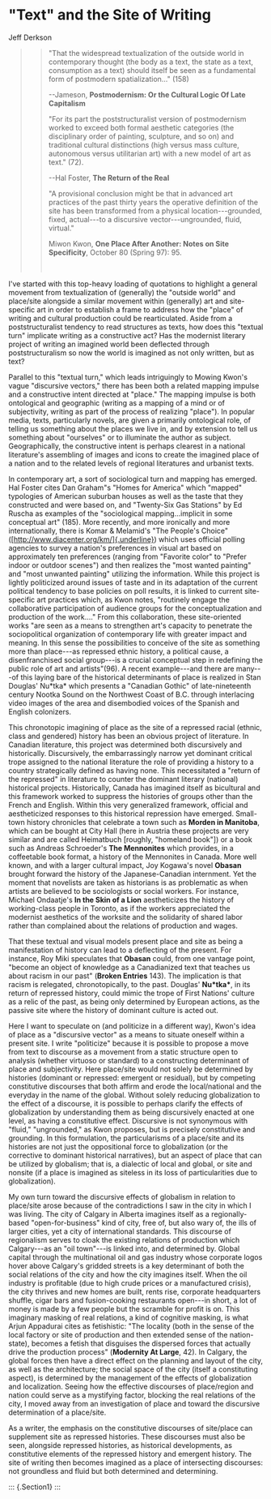 
# \"Text\" and the Site of Writing

Jeff Derkson


> > \"That the widespread textualization of the outside world in
> > contemporary thought (the body as a text, the state as a text,
> > consumption as a text) should itself be seen as a fundamental form
> > of postmodern spatialization\...\" (158)
> >
> > \--Jameson, **Postmodernism: Or the Cultural Logic Of Late
> > Capitalism**
> >
> > \"For its part the poststructuralist version of postmodernism
> > worked to exceed both formal aesthetic categories (the
> > disciplinary order of painting, sculpture, and so on) and
> > traditional cultural distinctions (high versus mass culture,
> > autonomous versus utilitarian art) with a new model of art as
> > text.\" (72).
> >
> > \--Hal Foster, **The Return of the Real**
> >
> > \"A provisional conclusion might be that in advanced art practices
> > of the past thirty years the operative definition of the site has
> > been transformed from a physical location---grounded, fixed,
> > actual---to a discursive vector---ungrounded, fluid, virtual.\"
> >
> > Miwon Kwon, **One Place After Another: Notes on Site
> > Specificity**, October 80 (Spring 97): 95.
> >
> >  

I\'ve started with this top-heavy loading of quotations to highlight a
general movement from textualization of (generally) the \"outside
world\" and place/site alongside a similar movement within (generally)
art and site-specific art in order to establish a frame to address how
the \"place\" of writing and cultural production could be
rearticulated. Aside from a poststructuralist tendency to read
structures as texts, how does this \"textual turn\" implicate writing
as a constructive act? Has the modernist literary project of writing
an imagined world been deflected through poststructuralism so now the
world is imagined as not only written, but as text?

Parallel to this \"textual turn,\" which leads intriguingly to Mowing
Kwon\'s vague \"discursive vectors," there has been both a related
mapping impulse and a constructive intent directed at \"place." The
mapping impulse is both ontological and geographic (writing as a
mapping of a mind or of subjectivity, writing as part of the process
of realizing \"place\"). In popular media, texts, particularly novels,
are given a primarily ontological role, of telling us something about
the places we live in, and by extension to tell us something about
\"ourselves\" or to illuminate the author as subject. Geographically,
the constructive intent is perhaps clearest in a national
literature\'s assembling of images and icons to create the imagined
place of a nation and to the related levels of regional literatures
and urbanist texts.

In contemporary art, a sort of sociological turn and mapping has
emerged. Hal Foster cites Dan Graham\"s "Homes for America" which
\"mapped\" typologies of American suburban houses as well as the taste
that they constructed and were based on, and "Twenty-Six Gas Stations"
by Ed Ruscha as examples of the \"sociological mapping\...implicit in
some conceptual art\" (185). More recently, and more ironically and
more internationally, there is Komar & Melamid\'s \"The People\'s
Choice\" ([http://www.diacenter.org/km/]{.underline}) which uses
official polling agencies to survey a nation\'s preferences in visual
art based on approximately ten preferences (ranging from \"Favorite
color\" to \"Prefer indoor or outdoor scenes\") and then realizes the
\"most wanted painting\" and \"most unwanted painting\" utilizing the
information. While this project is lightly politicized around issues
of taste and in its adaptation of the current political tendency to
base policies on poll results, it is linked to current site-specific
art practices which, as Kwon notes, \"routinely engage the
collaborative participation of audience groups for the
conceptualization and production of the work\....\" From this
collaboration, these site-oriented works \"are seen as a means to
strengthen art\'s capacity to penetrate the sociopolitical
organization of contemporary life with greater impact and meaning. In
this sense the possibilities to conceive of the site as something more
than place---as repressed ethnic history, a political cause, a
disenfranchised social group---is a crucial conceptual step in
redefining the public role of art and artists\"(96). A recent
example---and there are many---of this laying bare of the historical
determinants of place is realized in Stan Douglas\' Nu\*tka\* which
presents a \"Canadian Gothic\" of late-nineteenth century Nootka Sound
on the Northwest Coast of B.C. through interlacing video images of the
area and disembodied voices of the Spanish and English colonizers.

This chronotopic imagining of place as the site of a repressed racial
(ethnic, class and gendered) history has been an obvious project of
literature. In Canadian literature, this project was determined both
discursively and historically. Discursively, the embarrassingly narrow
yet dominant critical trope assigned to the national literature the
role of providing a history to a country strategically defined as
having none. This necessitated a \"return of the repressed\" in
literature to counter the dominant literary (national) historical
projects. Historically, Canada has imagined itself as bicultural and
this framework worked to suppress the histories of groups other than
the French and English. Within this very generalized framework,
official and aestheticized responses to this historical repression
have emerged. Small-town history chronicles that celebrate a town such
as **Morden in Manitoba**, which can be bought at City Hall (here in
Austria these projects are very similar and are called Heimatbuch
\[roughly, \"homeland book\"\]) or a book such as Andreas Schroeder\'s
**The Mennonites** which provides, in a coffeetable book format, a
history of the Mennonites in Canada. More well known, and with a
larger cultural impact, Joy Kogawa\'s novel **Obasan** brought forward
the history of the Japanese-Canadian internment. Yet the moment that
novelists are taken as historians is as problematic as when artists
are believed to be sociologists or social workers. For instance,
Michael Ondaatje\'s **In the Skin of a Lion** aestheticizes the
history of working-class people in Toronto, as if the workers
appreciated the modernist aesthetics of the worksite and the
solidarity of shared labor rather than complained about the relations
of production and wages.

That these textual and visual models present place and site as being a
manifestation of history can lead to a deflecting of the present. For
instance, Roy Miki speculates that **Obasan** could, from one vantage
point, \"become an object of knowledge as a Canadianized text that
teaches us about racism in our past\" (**Broken Entries** 143). The
implication is that racism is relegated, chronotopically, to the past.
Douglas\' **Nu\*tka\***, in its return of repressed history, could
mimic the trope of First Nations\' culture as a relic of the past, as
being only determined by European actions, as the passive site where
the history of dominant culture is acted out.

Here I want to speculate on (and politicize in a different way),
Kwon\'s idea of place as a \"discursive vector\" as a means to situate
oneself within a present site. I write \"politicize\" because it is
possible to propose a move from text to discourse as a movement from a
static structure open to analysis (whether virtuoso or standard) to a
constructing determinant of place and subjectivity. Here place/site
would not solely be determined by histories (dominant or repressed:
emergent or residual), but by competing constitutive discourses that
both affirm and erode the local/national and the everyday in the name
of the global. Without solely reducing globalization to the effect of
a discourse, it is possible to perhaps clarify the effects of
globalization by understanding them as being discursively enacted at
one level, as having a constitutive effect. Discursive is not
synonymous with \"fluid,\" \"ungrounded,\" as Kwon proposes, but is
precisely constitutive and grounding. In this formulation, the
particularisms of a place/site and its histories are not just the
oppositional force to globalization (or the corrective to dominant
historical narratives), but an aspect of place that can be utilized by
globalism; that is, a dialectic of local and global, or site and
nonsite (if a place is imagined as siteless in its loss of
particularities due to globalization).

My own turn toward the discursive effects of globalism in relation to
place/site arose because of the contradictions I saw in the city in
which I was living. The city of Calgary in Alberta imagines itself as
a regionally-based \"open-for-business\" kind of city, free of, but
also wary of, the ills of larger cities, yet a city of international
standards. This discourse of regionalism serves to cloak the existing
relations of production which Calgary---as an \"oil town\"---is linked
into, and determined by. Global capital through the multinational oil
and gas industry whose corporate logos hover above Calgary\'s gridded
streets is a key determinant of both the social relations of the city
and how the city imagines itself. When the oil industry is profitable
(due to high crude prices or a manufactured crisis), the city thrives
and new homes are built, rents rise, corporate headquarters shuffle,
cigar bars and fusion-cooking restaurants open---in short, a lot of
money is made by a few people but the scramble for profit is on. This
imaginary masking of real relations, a kind of cognitive masking, is
what Arjun Appadurai cites as fetishistic: \"The locality (both in the
sense of the local factory or site of production and then extended
sense of the nation-state), becomes a fetish that disguises the
dispersed forces that actually drive the production process\"
(**Modernity At Large**, 42). In Calgary, the global forces then have
a direct effect on the planning and layout of the city, as well as the
architecture; the social space of the city (itself a constituting
aspect), is determined by the management of the effects of
globalization and localization. Seeing how the effective discourses of
place/region and nation could serve as a mystifying factor, blocking
the real relations of the city, I moved away from an investigation of
place and toward the discursive determination of a place/site.

As a writer, the emphasis on the constitutive discourses of site/place
can supplement site as repressed histories. These discourses must also
be seen, alongside repressed histories, as historical developments, as
constitutive elements of the repressed history and emergent history.
The site of writing then becomes imagined as a place of intersecting
discourses: not groundless and fluid but both determined and
determining.

::: {.Section1}
:::


